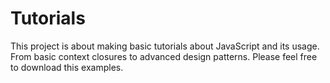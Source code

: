# Tutorials

This project is about making basic tutorials about JavaScript and its usage. From basic context closures to advanced design patterns. Please feel free to download this examples.
